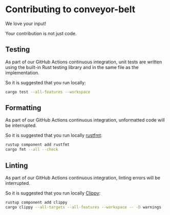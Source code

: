 # Contributing to conveyor-belt

We love your input!

Your contribution is not just code.

## Testing

As part of our GitHub Actions continuous integration, unit tests are written using the built-in Rust testing library and in the same file as the implementation.

So it is suggested that you run locally:

```bash
cargo test --all-features --workspace
```

## Formatting

As part of our GitHub Actions continuous integration, unformatted code will be interrupted.

So it is suggested that you run locally [rustfmt](https://crates.io/crates/rustfmt-nightly):

```bash
rustup component add rustfmt
cargo fmt --all --check
```

## Linting

As part of our GitHub Actions continuous integration, linting errors will be interrupted.

So it is suggested that you run locally [Clippy](https://crates.io/crates/clippy):

```bash
rustup component add clippy
cargo clippy --all-targets --all-features --workspace -- -D warnings
```
